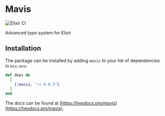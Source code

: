 # Mavis

![Elixir CI](https://github.com/ityonemo/mavis/workflows/Elixir%20CI/badge.svg)

Advanced type system for Elixir

## Installation

The package can be installed by adding `mavis` to your list of dependencies in `mix.exs`:

```elixir
def deps do
  [
    {:mavis, "~> 0.0.2"}
  ]
end
```

The docs can be found at [https://hexdocs.pm/mavis](https://hexdocs.pm/mavis).

